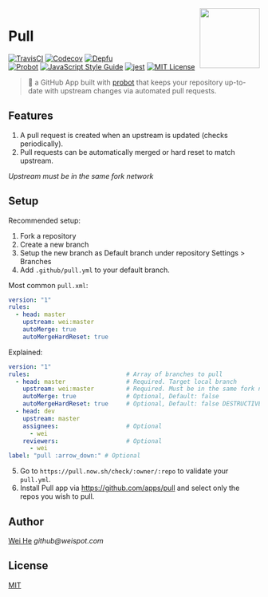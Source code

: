 <img align="right" width="120" height="120" src="https://user-images.githubusercontent.com/5880908/40619990-2deb6502-6265-11e8-88c3-f2bcbac74a42.png" />

# Pull

[![TravisCI](https://travis-ci.com/wei/pull.svg?branch=master)](https://travis-ci.com/wei/pull)
[![Codecov](https://codecov.io/gh/wei/pull/branch/master/graph/badge.svg)](https://codecov.io/gh/wei/pull)
[![Depfu](https://badges.depfu.com/badges/4a6fdae34a957e6c1ac11a83f6491162/overview.svg)](https://depfu.com/github/wei/pull)
<br/>
[![Probot](https://img.shields.io/badge/built%20with-probot-orange.svg)](https://probot.github.io/)
[![JavaScript Style Guide](https://img.shields.io/badge/code_style-standard-brightgreen.svg)](https://standardjs.com)
[![jest](https://facebook.github.io/jest/img/jest-badge.svg)](https://github.com/facebook/jest)
[![MIT License](https://img.shields.io/badge/license-MIT-blue.svg)](https://wei.mit-license.org)

> 🤖 a GitHub App built with [probot](https://github.com/probot/probot) that keeps your repository up-to-date with upstream changes via automated pull requests.


## Features

 1. A pull request is created when an upstream is updated (checks periodically).
 2. Pull requests can be automatically merged or hard reset to match upstream.

_Upstream must be in the same fork network_


## Setup

Recommended setup:
 1. Fork a repository
 2. Create a new branch
 3. Setup the new branch as Default branch under repository Settings > Branches
 4. Add `.github/pull.yml` to your default branch.

Most common `pull.xml`:
```yaml
version: "1"
rules:
  - head: master
    upstream: wei:master
    autoMerge: true
    autoMergeHardReset: true
```

Explained:
```yaml
version: "1"
rules:                           # Array of branches to pull
  - head: master                 # Required. Target local branch
    upstream: wei:master         # Required. Must be in the same fork network.
    autoMerge: true              # Optional, Default: false
    autoMergeHardReset: true     # Optional, Default: false DESTRUCTIVE!! Remove merge commits along with any changes to the target local branch
  - head: dev
    upstream: master
    assignees:                   # Optional
      - wei
    reviewers:                   # Optional
      - wei
label: "pull :arrow_down:" # Optional
```

 5. Go to `https://pull.now.sh/check/:owner/:repo` to validate your `pull.yml`.
 6. Install Pull app via https://github.com/apps/pull and select only the repos you wish to pull.


## Author
[Wei He](https://github.com/wei) _github@weispot.com_


## License
[MIT](https://wei.mit-license.org)
